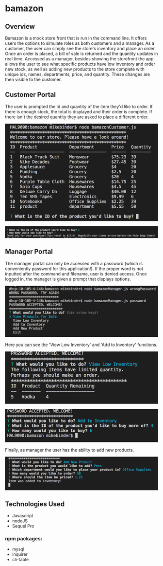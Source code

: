 # bamazon

## Overview

Bamazon is a mock store front that is run in the command line. It offers users the options to simulate roles as both customers and a manager. As a customer, the user can simply see the store's inventory and place an order. Once an order is placed, a bill of sale is returned and the quantity updates in real time. Accessed as a manager, besides showing the storefront the app allows the user to see what specific products have low inventory and order new stock, as well as adding new products to the store complete with unique ids, names, departments, price, and quantity. These changes are then visible to the customer.

## Customer Portal

The user is prompted the id and quantity of the item they'd like to order. If there is enough stock, the total is displayed and their order is complete. If there isn't the desired quantity they are asked to place a different order.

![customertable](./media/customertable.png)

![purchase](./media/customerpurchase.png)

## Manager Portal

The manager portal can only be accessed with a password (which is conveniently password for this application!). If the proper word is not inputted after the command and filename, user is denied access. Once logged in, the manager is given a prompt that displays options.

![manager](./media/manager.png)

Here you can see the 'View Low Inventory' and 'Add to Inventory' functions.

![stock](./media/limitedquantity.png)

![inventory](./media/buyinventory.png)

Finally, as manager the user has the ability to add new products.

![product](./media/newproduct.png)

## Technologies Used

* Javascript
* nodeJS
* Sequel Pro
### npm packages:
* mysql
* inquirer
* cli-table



